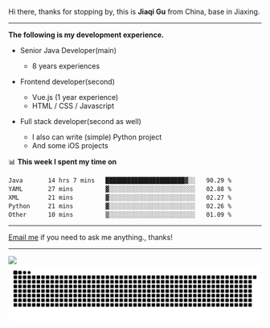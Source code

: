 Hi there, thanks for stopping by, this is **Jiaqi Gu** from China, base in Jiaxing.

---

**The following is my development experience.**

- Senior Java Developer(main)
  - 8 years experiences

- Frontend developer(second)
  - Vue.js (1 year experience)
  - HTML / CSS / Javascript
  
- Full stack developer(second as well)
  - I also can write (simple) Python project
  - And some iOS projects

📊 **This week I spent my time on**
<!--START_SECTION:waka-->

```txt
Java       14 hrs 7 mins   ██████████████████████▓░░   90.29 %
YAML       27 mins         ▓░░░░░░░░░░░░░░░░░░░░░░░░   02.88 %
XML        21 mins         ▓░░░░░░░░░░░░░░░░░░░░░░░░   02.27 %
Python     21 mins         ▓░░░░░░░░░░░░░░░░░░░░░░░░   02.26 %
Other      10 mins         ▒░░░░░░░░░░░░░░░░░░░░░░░░   01.09 %
```

<!--END_SECTION:waka-->

---

[Email me](mailto:htk2klwgr@mozmail.com?subject=Hiring_from_GitHub) if you need to ask me anything., thanks!

---

![]( https://visitor-badge.glitch.me/badge?page_id=githubgujiaqi)
![]( https://github.com/droid-Q/droid-Q/raw/output/github-contribution-grid-snake.svg#gh-dark-mode-only)
